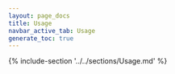 ```yaml
---
layout: page_docs
title: Usage
navbar_active_tab: Usage
generate_toc: true
---
```


{% include-section '../../sections/Usage.md' %}